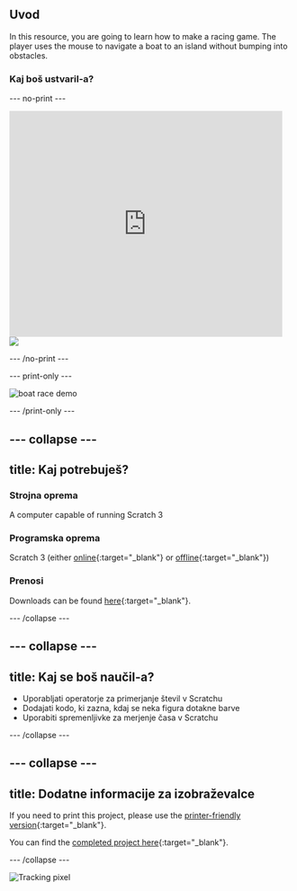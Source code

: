 ## Uvod

In this resource, you are going to learn how to make a racing game. The player uses the mouse to navigate a boat to an island without bumping into obstacles.

### Kaj boš ustvaril-a?

\--- no-print \---

<div class="scratch-preview">
  <iframe allowtransparency="true" width="485" height="402" src="https://scratch.mit.edu/projects/embed/276662533/?autostart=false" frameborder="0" scrolling="no"></iframe>
  <img src="images/boat_race_demo.png">
</div>

\--- /no-print \---

\--- print-only \---

![boat race demo](images/boat_race_demo.png)

\--- /print-only \---

## \--- collapse \---

## title: Kaj potrebuješ?

### Strojna oprema

A computer capable of running Scratch 3

### Programska oprema

Scratch 3 (either [online](https://rpf.io/scratchon){:target="_blank"} or [offline](https://rpf.io/scratchoff){:target="_blank"})

### Prenosi

Downloads can be found [here](https://rpf.io/p/en/boat-race-go){:target="_blank"}.

\--- /collapse \---

## \--- collapse \---

## title: Kaj se boš naučil-a?

- Uporabljati operatorje za primerjanje števil v Scratchu
- Dodajati kodo, ki zazna, kdaj se neka figura dotakne barve
- Uporabiti spremenljivke za merjenje časa v Scratchu

\--- /collapse \---

## \--- collapse \---

## title: Dodatne informacije za izobraževalce

If you need to print this project, please use the [printer-friendly version](https://projects.raspberrypi.org/en/projects/boat-race/print){:target="_blank"}.

You can find the [completed project here](https://rpf.io/p/en/boat-race-get){:target="_blank"}.

\--- /collapse \---

![Tracking pixel](https://code.org/api/hour/begin_codeclub_boatrace.png)